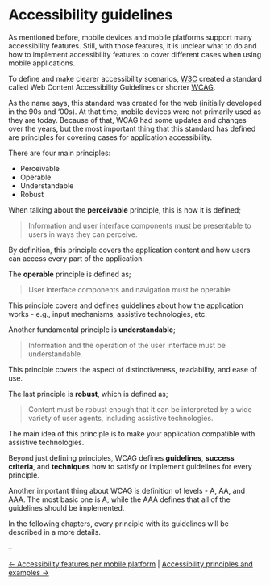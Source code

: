 # Accessibility guidelines

As mentioned before, mobile devices and mobile platforms support many accessibility features. Still, with those features, it is unclear what to do and how to implement accessibility features to cover different cases when using mobile applications.

To define and make clearer accessibility scenarios, [W3C](https://www.w3.org/) created a standard called Web Content Accessibility Guidelines or shorter [WCAG](https://www.w3.org/TR/WCAG21/).

As the name says, this standard was created for the web (initially developed in the 90s and ‘00s). At that time, mobile devices were not primarily used as they are today. Because of that, WCAG had some updates and changes over the years, but the most important thing that this standard has defined are principles for covering cases for application accessibility.

There are four main principles:

* Perceivable
* Operable
* Understandable
* Robust

When talking about the **perceivable** principle, this is how it is defined;

> Information and user interface components must be presentable to users in ways they can perceive.

By definition, this principle covers the application content and how users can access every part of the application.

The **operable** principle is defined as;

> User interface components and navigation must be operable.

This principle covers and defines guidelines about how the application works - e.g., input mechanisms, assistive technologies, etc.

Another fundamental principle is **understandable**;

> Information and the operation of the user interface must be understandable.

This principle covers the aspect of distinctiveness, readability, and ease of use.

The last principle is **robust**, which is defined as;

> Content must be robust enough that it can be interpreted by a wide variety of user agents, including assistive technologies.

The main idea of this principle is to make your application compatible with assistive technologies.

Beyond just defining principles, WCAG defines **guidelines**, **success criteria**, and **techniques** how to satisfy or implement guidelines for every principle.

Another important thing about WCAG is definition of levels - A, AA, and AAA. The most basic one is A, while the AAA defines that all of the guidelines should be implemented.

In the following chapters, every principle with its guidelines will be described in a more details.

⎯

[← Accessibility features per mobile platform](../features/features_mobile_platforms.md "Accessibility features per mobile platform")
|
[Accessibility principles and examples →](principles/accessibility_principles_and_examples.md "Accessibility principles and examples")
